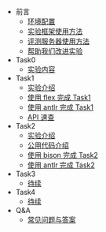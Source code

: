 <!-- _sidebar.md -->

* 前言
  * [环境配置](introduction/environment.md)
  * [实验框架使用方法](introduction/howtouse.md)
  * [评测服务器使用方法](introduction/howtouse.md)
  * [帮助我们改进实验](introduction/helptoimprove.md)
* Task0
  * [实验内容](task0_doc/task0.md)
* Task1
  * [实验介绍](task1_doc/overview.md)
  * [使用 flex 完成 Task1](task1_doc/flex.md)
  * [使用 antlr 完成 Task1](task1_doc/antlr.md)
  * [API 速查](task1_doc/apidoc.md)
* Task2
  * [实验介绍](task2_doc/overview.md)
  * [公用代码介绍](task2_doc/share.md)
  * [使用 bison 完成 Task2](task2_doc/bison.md)
  * [使用 antlr 完成 Task2](task2_doc/antlr.md)
* Task3
  * [待续](README.md)
* Task4
  * [待续](README.md)
* Q&A
  * [常见问题与答案](QA.md)
